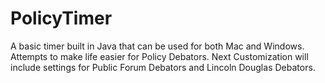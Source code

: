 # PolicyTimer
A basic timer built in Java that can be used for both Mac and Windows. Attempts to make life easier for Policy Debators.
Next Customization will include settings for Public Forum Debators and Lincoln Douglas Debators.
